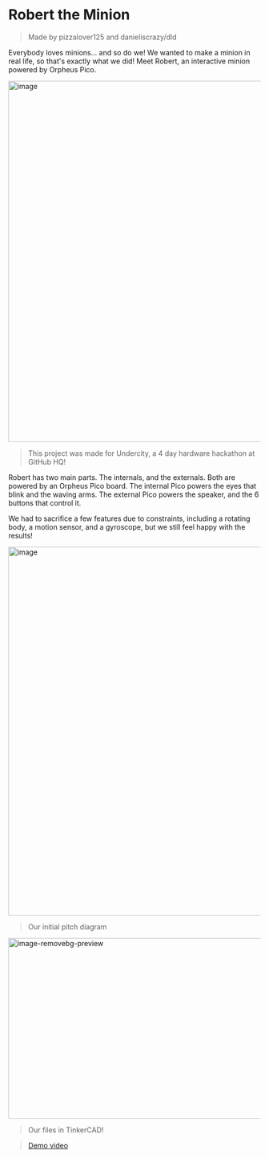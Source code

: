 # Robert the Minion
> Made by pizzalover125 and danieliscrazy/dld

Everybody loves minions... and so do we! We wanted to make a minion in real life, so that's exactly what we did! Meet Robert, an interactive minion powered by Orpheus Pico.

<img width="540" height="720" alt="image" src="https://github.com/user-attachments/assets/5fa913c8-0257-4719-b38c-368186877bd9" />

> This project was made for Undercity, a 4 day hardware hackathon at GitHub HQ!

Robert has two main parts. The internals, and the externals. Both are powered by an Orpheus Pico board. The internal Pico powers the eyes that blink and the waving arms. The external Pico powers the speaker, and the 6 buttons that control it.

We had to sacrifice a few features due to constraints, including a rotating body, a motion sensor, and a gyroscope, but we still feel happy with the results!

<img width="1017" height="735" alt="image" src="https://github.com/user-attachments/assets/9a88eace-f2b5-49aa-8d31-b656d75c31e5" />

> Our initial pitch diagram

<img width="693" height="360" alt="image-removebg-preview" src="https://github.com/user-attachments/assets/8bec8da1-1a06-4d81-8df2-4bc770b28562" />

> Our files in TinkerCAD!

> [Demo video](https://youtu.be/yS_pKvuW1wA)